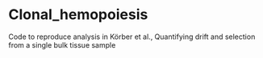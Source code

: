 # Clonal_hemopoiesis
Code to reproduce analysis in Körber et al., Quantifying drift and selection from a single bulk tissue sample
